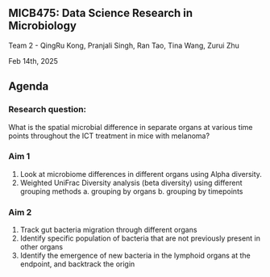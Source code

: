 ## MICB475: Data Science Research in Microbiology
Team 2 - QingRu Kong, Pranjali Singh, Ran Tao, Tina Wang, Zurui Zhu

Feb 14th, 2025 

## Agenda

### Research question: 

What is the spatial microbial difference in separate organs at various time points throughout the ICT treatment in mice with melanoma? 

### Aim 1
1. Look at microbiome differences in different organs using Alpha diversity.
2. Weighted UniFrac Diversity analysis (beta diversity) using different grouping methods
   a. grouping by organs
   b. grouping by timepoints

### Aim 2
1. Track gut bacteria migration through different organs
2. Identify specific population of bacteria that are not previously present in other organs
3. Identify the emergence of new bacteria in the lymphoid organs at the endpoint, and backtrack the origin 

